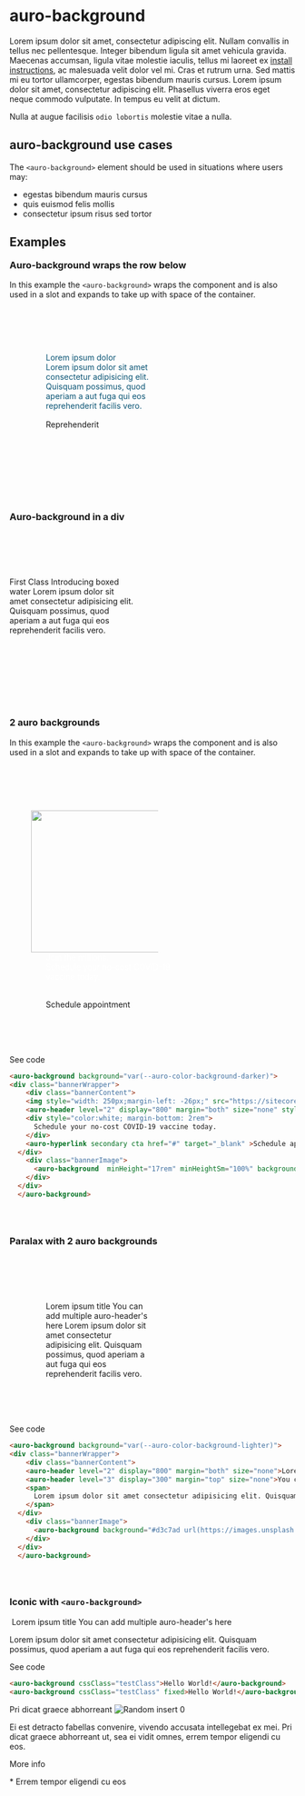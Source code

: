 # auro-background

Lorem ipsum dolor sit amet, consectetur adipiscing elit. Nullam convallis in tellus nec pellentesque. Integer bibendum ligula sit amet vehicula gravida. Maecenas accumsan, ligula vitae molestie iaculis, tellus mi laoreet ex [install instructions](https://auro.alaskaair.com/components/auro/button/install), ac malesuada velit dolor vel mi. Cras et rutrum urna. Sed mattis mi eu tortor ullamcorper, egestas bibendum mauris cursus. Lorem ipsum dolor sit amet, consectetur adipiscing elit. Phasellus viverra eros eget neque commodo vulputate. In tempus eu velit at dictum.

Nulla at augue facilisis `odio lobortis` molestie vitae a nulla.

## auro-background use cases

The `<auro-background>` element should be used in situations where users may:

- egestas bibendum mauris cursus
- quis euismod felis mollis
- consectetur ipsum risus sed tortor

<style>
  h3 {
    margin-top: 4rem;
}

h3#auro-background-wraps-the-row-below {
    margin-top: 0;
}
  .bannerWrapper {
    display:flex;
    flex-direction: column-reverse;
    align-items: stretch;
    justify-content: center;
  }
 @media (min-width: 660px) {.bannerWrapper {flex-direction: row;}}
  .bannerContent { flex: 1 1 50%; padding: 5rem 4rem}
  .no-padding-left {padding-left: 0}
  .bannerImage { flex: 1 1 50%}
</style>
## Examples

### Auro-background wraps the row below
In this example the `<auro-background>` wraps the component and is also used in a slot and expands to take up with space of the container.

<auro-background background="#b4cdd2 url(https://images.unsplash.com/photo-1500304624028-5b2641868ade?ixid=MnwxMjA3fDB8MHxwaG90by1wYWdlfHx8fGVufDB8fHx8&ixlib=rb-1.2.1&auto=format&fit=crop&w=1051&q=80) right center/cover no-repeat;">
  <div class="bannerWrapper">
    <div class="bannerContent">
    <auro-header level="2" display="800" margin="both" size="none" style="color:#0b5575">Lorem ipsum dolor</auro-header>
    <div style="color:#0b5575; margin-bottom: 1rem">
      Lorem ipsum dolor sit amet consectetur adipisicing elit. Quisquam possimus, quod aperiam a aut fuga qui eos reprehenderit facilis vero.
    </div>
    <auro-hyperlink primary cta href="#" target="_blank" >Reprehenderit</auro-hyperlink>
    </div>
    <div class="bannerImage">
    </div>
  </div>

  </div>
  </auro-background>


### Auro-background in a div

  <div class="bannerWrapper">
    <div class="bannerContent no-padding-left">
      <auro-header level="2" display="800" margin="both" size="none">First Class</auro-header>
      <auro-header level="3" display="300" margin="top" size="none">Introducing boxed water</auro-header>
      <span>
        Lorem ipsum dolor sit amet consectetur adipisicing elit. Quisquam possimus, quod aperiam a aut fuga qui eos reprehenderit facilis vero.
      </span>
    </div>
    <div class="bannerImage">
      <auro-background background="#d3c7ad url(https://images.unsplash.com/photo-1564419320461-6870880221ad?ixid=MnwxMjA3fDF8MHxwaG90by1wYWdlfHx8fGVufDB8fHx8&ixlib=rb-1.2.1&auto=format&fit=crop&w=1868&q=80) center center/cover no-repeat"></auro-background>
    </div>
  </div>


### 2 auro backgrounds
In this example the `<auro-background>` wraps the component and is also used in a slot and expands to take up with space of the container.

<auro-background background="var(--auro-color-background-darker)">
<div class="bannerWrapper">
    <div class="bannerContent">
    <img style="width: 250px;margin-left: -26px;" src="https://sitecore-prod-cd-westus2.azurewebsites.net/-/media/Images/homepage-tiles/VaccinateWA_Logo-Only_SingleColorWhite.png">
    <auro-header level="2" display="800" margin="both" size="none" style="color:white">Join the millions. </auro-header>
    <div style="color:white; margin-bottom: 2rem">
      Schedule your no-cost COVID-19 vaccine today.
    </div>
    <auro-hyperlink secondary cta href="#" target="_blank" >Schedule appointment</auro-hyperlink>
  </div>
    <div class="bannerImage">
      <auro-background  background="#d3c7ad url(https://images.unsplash.com/photo-1612277795511-39caabca8185?ixid=MnwxMjA3fDB8MHxwaG90by1wYWdlfHx8fGVufDB8fHx8&ixlib=rb-1.2.1&auto=format&fit=crop&w=1050&q=80) right center/cover no-repeat;" backgroundsm="#d3c7ad url(https://images.unsplash.com/photo-1612277795511-39caabca8185?ixid=MnwxMjA3fDB8MHxwaG90by1wYWdlfHx8fGVufDB8fHx8&ixlib=rb-1.2.1&auto=format&fit=crop&w=1050&q=80) right bottom/cover no-repeat;"></auro-background>
    </div>
  </div>
  </auro-background>
<auro-accordion lowProfile justifyRight>
  <span slot="trigger">See code</span>

```html
<auro-background background="var(--auro-color-background-darker)">
<div class="bannerWrapper">
    <div class="bannerContent">
    <img style="width: 250px;margin-left: -26px;" src="https://sitecore-prod-cd-westus2.azurewebsites.net/-/media/Images/homepage-tiles/VaccinateWA_Logo-Only_SingleColorWhite.png">
    <auro-header level="2" display="800" margin="both" size="none" style="color:white">Join the millions. </auro-header>
    <div style="color:white; margin-bottom: 2rem">
      Schedule your no-cost COVID-19 vaccine today.
    </div>
    <auro-hyperlink secondary cta href="#" target="_blank" >Schedule appointment</auro-hyperlink>
  </div>
    <div class="bannerImage">
      <auro-background  minHeight="17rem" minHeightSm="100%" background="#d3c7ad url(https://images.unsplash.com/photo-1612277795511-39caabca8185?ixid=MnwxMjA3fDB8MHxwaG90by1wYWdlfHx8fGVufDB8fHx8&ixlib=rb-1.2.1&auto=format&fit=crop&w=1050&q=80) right center/cover no-repeat;" backgroundsm="#d3c7ad url(https://images.unsplash.com/photo-1612277795511-39caabca8185?ixid=MnwxMjA3fDB8MHxwaG90by1wYWdlfHx8fGVufDB8fHx8&ixlib=rb-1.2.1&auto=format&fit=crop&w=1050&q=80) right bottom/cover no-repeat;"></auro-background>
    </div>
  </div>
  </auro-background>
```

</auro-accordion>

### Paralax with 2 auro backgrounds
<auro-background background="var(--auro-color-background-lighter)">
<div class="bannerWrapper">
    <div class="bannerContent">
    <auro-header level="2" display="800" margin="both" size="none">Lorem ipsum title</auro-header>
    <auro-header level="3" display="300" margin="top" size="none">You can add multiple auro-header's here</auro-header>
    <span>
      Lorem ipsum dolor sit amet consectetur adipisicing elit. Quisquam possimus, quod aperiam a aut fuga qui eos reprehenderit facilis vero.
    </span>
  </div>
    <div class="bannerImage">
      <auro-background background="#d3c7ad url(https://images.unsplash.com/photo-1535853563674-dbdba022f845?ixlib=rb-1.2.1&ixid=MnwxMjA3fDB8MHxwaG90by1wYWdlfHx8fGVufDB8fHx8&auto=format&fit=crop&w=1900&q=80) center center/cover no-repeat fixed;"></auro-background>
    </div>
  </div>
  </auro-background>
<auro-accordion lowProfile justifyRight>
  <span slot="trigger">See code</span>

```html
<auro-background background="var(--auro-color-background-lighter)">
<div class="bannerWrapper">
    <div class="bannerContent">
    <auro-header level="2" display="800" margin="both" size="none">Lorem ipsum title</auro-header>
    <auro-header level="3" display="300" margin="top" size="none">You can add multiple auro-header's here</auro-header>
    <span>
      Lorem ipsum dolor sit amet consectetur adipisicing elit. Quisquam possimus, quod aperiam a aut fuga qui eos reprehenderit facilis vero.
    </span>
  </div>
    <div class="bannerImage">
      <auro-background background="#d3c7ad url(https://images.unsplash.com/photo-1535853563674-dbdba022f845?ixlib=rb-1.2.1&ixid=MnwxMjA3fDB8MHxwaG90by1wYWdlfHx8fGVufDB8fHx8&auto=format&fit=crop&w=1900&q=80) center center/cover no-repeat fixed;"></auro-background>
    </div>
  </div>
  </auro-background>
```

</auro-accordion>

### Iconic with `<auro-background>`

<auro-background background="var(--auro-color-background-darkest)">
<auro-banner ondark iconic iconbg="var(--auro-color-brand-neutral-400)">
    <picture slot="displayImage">
      <source srcset="https://picsum.photos/id/369/2048/2000" media="(min-width: 1024px)">
      <source srcset="https://picsum.photos/id/369/736/1400" media="(min-width:660px)">
      <img src="https://picsum.photos/id/369/660/420" alt="">
    </picture>
  <span slot="icon">
    <auro-icon category="social" name="instagram" customSize customColor style="color: var(--auro-color-base-white); width: 5rem"></auro-icon>
  </span>
  <span slot="title">
    <auro-header level="2" display="800" margin="both" size="none">Lorem ipsum title</auro-header>
    <auro-header level="3" display="300" margin="top" size="none">You can add multiple auro-header's here</auro-header>
  </span>
  <p slot="description">
    Lorem ipsum dolor sit amet consectetur adipisicing elit. Quisquam possimus, quod aperiam a aut fuga qui eos reprehenderit facilis vero.
  </p>
</auro-banner>
</auro-background>




<auro-accordion lowProfile justifyRight>
  <span slot="trigger">See code</span>

```html
<auro-background cssClass="testClass">Hello World!</auro-background>
<auro-background cssClass="testClass" fixed>Hello World!</auro-background>
```

</auro-accordion>

<auro-card>
  <span slot="title">
    Pri dicat graece abhorreant
  </span>
  <img
    slot="blockImage"
    src="https://picsum.photos/304?random=0"
    alt="Random insert 0"/>
  <p slot="description">
    Ei est detracto fabellas convenire, vivendo accusata intellegebat ex mei. Pri dicat graece abhorreant ut, sea ei vidit omnes, errem tempor eligendi cu eos.
  </p>
  <auro-hyperlink
    nav
    href="/"
    slot="action"
    target="_blank">
    More info
  </auro-hyperlink>
  <p slot="disclaimer">
    * Errem tempor eligendi cu eos
  </p>
</auro-card>
